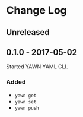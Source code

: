 # Change Log

## Unreleased

## 0.1.0 - 2017-05-02

Started YAWN YAML CLI.

### Added

- `yawn get`
- `yawn set`
- `yawn push`
